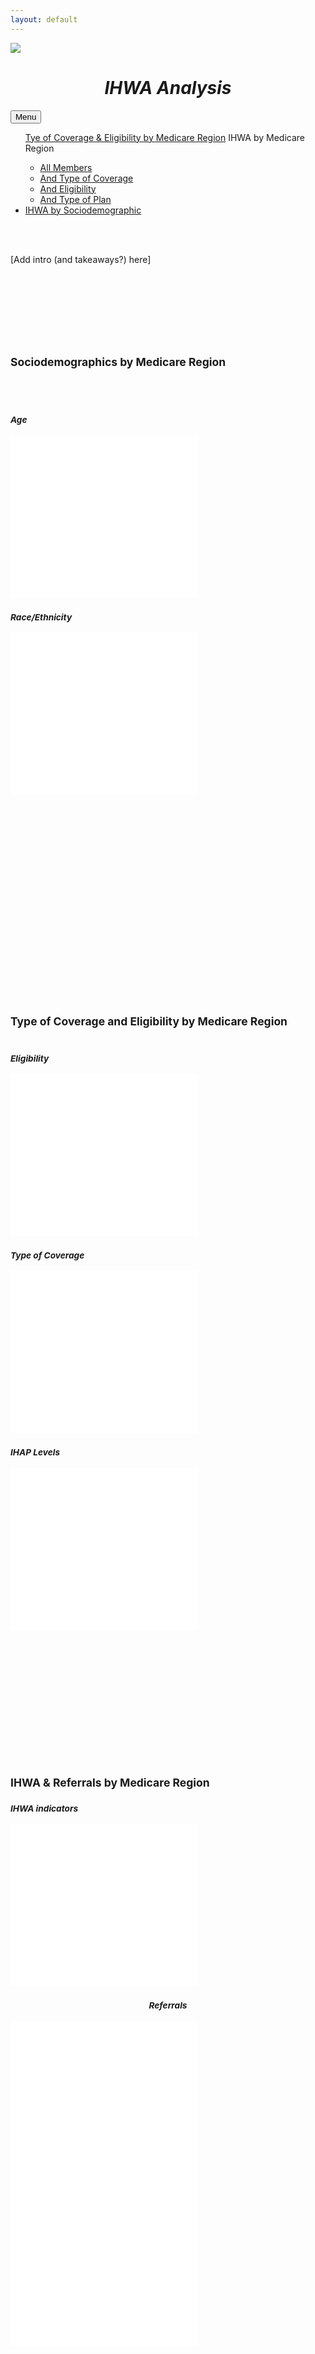 ```yaml
---
layout: default
---
```

<meta name="viewport" content="width=device-width, initial-scale=1">
<link rel="stylesheet" href="https://cdnjs.cloudflare.com/ajax/libs/font-awesome/4.7.0/css/font-awesome.min.css">
<link rel="stylesheet" href="https://www.w3schools.com/w3css/4/w3.css">

<div id="title">
  <img src="images/humanaLogo2.png">
 <br>
  <h1><em><center>IHWA Analysis</center></em></h1>          
</div>
 
<div class="navbar">  
<div class="dropdown">
  <button class="dropbtn">Menu
   <i class="fa fa-caret-down"></i>
    </button>
  <div class="dropdown-content">
<ul id="nav">    
  <a href="#section1">Tye of Coverage & Eligibility by Medicare Region</a>
  <a>IHWA by Medicare Region</a>   
  <ul>
      <li><a href="#section2_all">All Members</a></li>
      <li><a href="#section2_coverage">And Type of Coverage</a></li>
      <li><a href="#section2_eligibility">And Eligibility</a></li>    
      <li><a href="#section2_plan">And Type of Plan</a></li>        
  </ul>  
  <li><a href="#section3">IHWA by Sociodemographic</a></li>
</ul>
</div>
</div>
</div>

<br>
 <br>
  <p>[Add intro (and takeaways?) here]</p>
 <br>
 <br>
 <br>
 <br>


<div class="main" id="1_sociodem_allRegions">
<br>
<br>    
<h2><small>Sociodemographics by Medicare Region</small></h2>
 <br>
 <br>      
<div class="row">
  <div class="column">
    <h3><b><i><small>Age</small></i></b></h3>
   <iframe src="maps/1_4_age_fullDataset.html" style="border:none;" height=260 width=300></iframe>
  </div>
  <div class="column">
    <h3><b><i><small>Race/Ethnicity</small></i></b></h3>
       <iframe src="maps/1_5_race_fullDataset.html" style="border:none;" height=260 width=300></iframe>
  </div>
</div>
 <br>
 <br>
 <br>
 <br>
 <br>
 <br>
 <br>
 <br>
 <br>
 <br>
 <br>
 <br>
 <br>
 <br>
 <br>
 <br>
 <br>
 <br>
 <br>
  
<div class="main" id="2_memberType_allRegions">
<h2><small>Type of Coverage and Eligibility by Medicare Region</small></h2>
    
<div class="row">
  <div class="column">
    <h3><b><i><small>Eligibility</small></i></b></h3>
   <iframe src="maps/1_2_MembershipType_fullDataset.html" style="border:none;" height=260 width=300></iframe>
  </div>
  <div class="column">
    <h3><b><i><small>Type of Coverage</small></i></b></h3>
       <iframe src="maps/1_3_PlanType_fullDataset.html" style="border:none;" height=260 width=300></iframe>
  </div>
</div>

<div class="row">
  <div class="column">
    <h3><b><i><small>IHAP Levels</small></i></b></h3>
   <iframe src="maps/1_1_IHAPlevel_fullDataset.html" style="border:none;" height=260 width=300></iframe>
  </div>
  <div class="column">
 <br>
 <br>

<!--     <p>[Add interpretation here]</p> -->
  </div>
</div>
</div>
 <br>
 <br>
 <br>
 <br>
 <br>
 <br>
 <br>
 <br>
 <br>
 <br>  

<div class="main" id="3_ihwa_fullDataset">
<h2><small>IHWA & Referrals by Medicare Region</small></h2>
    <h3><b><i><small>IHWA indicators</small></i></b></h3>
   <iframe src="maps/1_6_IHWA_fullDataset.html" style="border:none;" height=260 width=300></iframe>
  
<div class="row">
    <h3><b><i><small><center>Referrals</center></small></i></b></h3>

  <div class="column">
   <iframe src="maps/1_7_referrals_fullDataset.html" style="border:none;" height=260 width=300></iframe>
  </div>
  <div class="column">

   <iframe src="maps/1_8_referrals_fullDataset.html" style="border:none;" height=260 width=300></iframe>
  </div>
</div>  
</div>
  
 <br>
 <br>
 <br>
 <br>
 <br>
 <br>
 <br>
 <br>
 <br>
 <br>  
  
<div class="main" id="4_groupPlan">
<h2><small>Members in a Group Plan</small></h2>
<div class="row">
  <div class="column">
    <h3><b><i><small>IHWA indicators</small></i></b></h3>
   <iframe src="maps/2_1_IHWA_groupPlan.html" style="border:none;" height=260 width=300></iframe>
  </div>
  <div class="column">
    <h3><b><i><small>Referrals</small></i></b></h3>
       <iframe src="maps/2_2_referrals_groupPlan.html" style="border:none;" height=260 width=300></iframe>
  </div>
 <br>
 <br>    
<h2><small>Members in an Individual Plan</small></h2>
<div class="row">
  <div class="column">
    <h3><b><i><small>IHWA indicators</small></i></b></h3>
   <iframe src="maps/3_1_IHWA_individualPlan.html" style="border:none;" height=260 width=300></iframe>
  </div>
  <div class="column">
    <h3><b><i><small>Referrals</small></i></b></h3>
       <iframe src="maps/3_2_referrals_individualPlan.html" style="border:none;" height=260 width=300></iframe>
  </div>
</div>
 <br>
 <br>
 <br>
 <br>
 <br>
 <br>
 <br>
 <br>
 <br>
 <br>
 <br>
 <br>
 <br>
 <br>
 <br>
 <br>
 <br>
 <br>
 <br>
     
  
  
  
  

